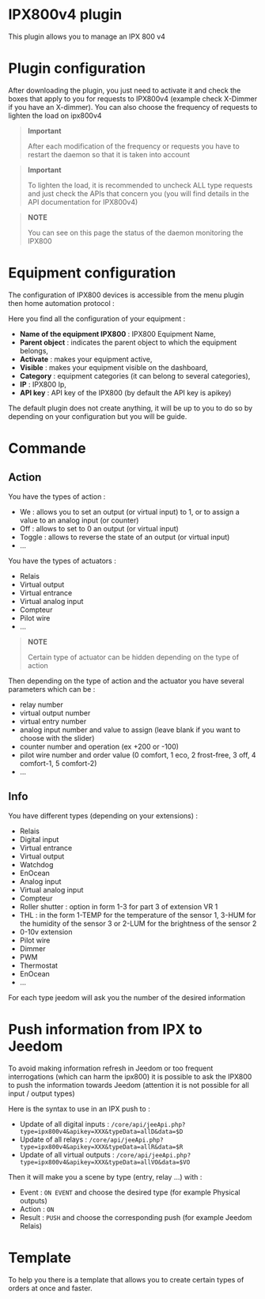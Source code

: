 # IPX800v4 plugin

This plugin allows you to manage an IPX 800 v4

# Plugin configuration

After downloading the plugin, you just need to activate it and check the boxes that apply to you for requests to IPX800v4 (example check X-Dimmer if you have an X-dimmer). You can also choose the frequency of requests to lighten the load on ipx800v4

> **Important**
>
> After each modification of the frequency or requests you have to restart the daemon so that it is taken into account

> **Important**
>
> To lighten the load, it is recommended to uncheck ALL type requests and just check the APIs that concern you (you will find details in the API documentation for IPX800v4)

> **NOTE**
>
> You can see on this page the status of the daemon monitoring the IPX800

# Equipment configuration

The configuration of IPX800 devices is accessible from the menu
plugin then home automation protocol :

Here you find all the configuration of your equipment :

-   **Name of the equipment IPX800** : IPX800 Equipment Name,
-   **Parent object** : indicates the parent object to which the equipment belongs,
-   **Activate** : makes your equipment active,
-   **Visible** : makes your equipment visible on the dashboard,
-   **Category** : equipment categories (it can belong to several categories),
-   **IP** : IPX800 Ip,
-   **API key** : API key of the IPX800 (by default the API key is apikey)

The default plugin does not create anything, it will be up to you to do so by
depending on your configuration but you will be guide.

# Commande

## Action

You have the types of action :

- We : allows you to set an output (or virtual input) to 1, or to assign a value to an analog input (or counter)
- Off : allows to set to 0 an output (or virtual input)
- Toggle : allows to reverse the state of an output (or virtual input)
- ...

You have the types of actuators :

- Relais
- Virtual output
- Virtual entrance
- Virtual analog input
- Compteur
- Pilot wire
- ...

> **NOTE**
>
> Certain type of actuator can be hidden depending on the type of action

Then depending on the type of action and the actuator you have several parameters which can be :

- relay number
- virtual output number
- virtual entry number
- analog input number and value to assign (leave blank if you want to choose with the slider)
- counter number and operation (ex +200 or -100)
- pilot wire number and order value (0 comfort, 1 eco, 2 frost-free, 3 off, 4 comfort-1, 5 comfort-2)
- ...

## Info

You have different types (depending on your extensions) :

- Relais
- Digital input
- Virtual entrance
- Virtual output
- Watchdog
- EnOcean
- Analog input
- Virtual analog input
- Compteur
- Roller shutter : option in form 1-3 for part 3 of extension VR 1
- THL : in the form 1-TEMP for the temperature of the sensor 1, 3-HUM for the humidity of the sensor 3 or 2-LUM for the brightness of the sensor 2
- 0-10v extension
- Pilot wire
- Dimmer
- PWM
- Thermostat
- EnOcean
- ...

For each type jeedom will ask you the number of the desired information

# Push information from IPX to Jeedom

To avoid making information refresh in Jeedom or too frequent interrogations (which can harm the ipx800) it is possible to ask the IPX800 to push the information towards Jeedom (attention it is not possible for all input / output types)

Here is the syntax to use in an IPX push to :

- Update of all digital inputs : ``/core/api/jeeApi.php?type=ipx800v4&apikey=XXX&typeData=allD&data=$D``
- Update of all relays : ``/core/api/jeeApi.php?type=ipx800v4&apikey=XXX&typeData=allR&data=$R``
- Update of all virtual outputs : ``/core/api/jeeApi.php?type=ipx800v4&apikey=XXX&typeData=allVO&data=$VO``

Then it will make you a scene by type (entry, relay ...) with :

- Event : ``ON EVENT`` and choose the desired type (for example Physical outputs)
- Action : ``ON``
- Result : ``PUSH`` and choose the corresponding push (for example Jeedom Relais)

# Template

To help you there is a template that allows you to create certain types of orders at once and faster.
